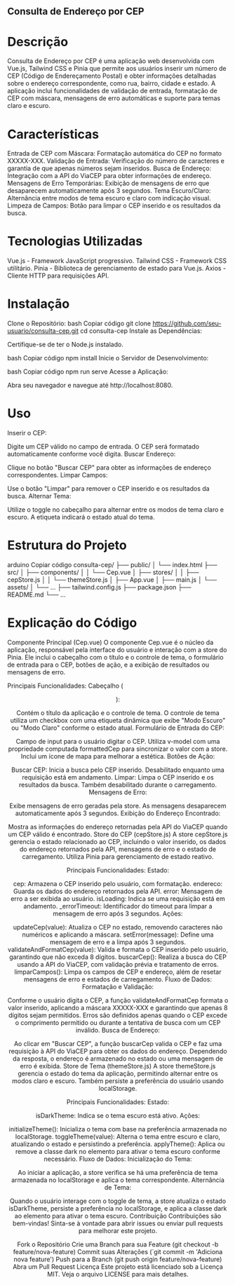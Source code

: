 ## Consulta de Endereço por CEP

# Descrição

Consulta de Endereço por CEP é uma aplicação web desenvolvida com Vue.js, Tailwind CSS e Pinia que permite aos usuários inserir um número de CEP (Código de Endereçamento Postal) e obter informações detalhadas sobre o endereço correspondente, como rua, bairro, cidade e estado. A aplicação inclui funcionalidades de validação de entrada, formatação de CEP com máscara, mensagens de erro automáticas e suporte para temas claro e escuro.

# Características

Entrada de CEP com Máscara: Formatação automática do CEP no formato XXXXX-XXX.
Validação de Entrada: Verificação do número de caracteres e garantia de que apenas números sejam inseridos.
Busca de Endereço: Integração com a API do ViaCEP para obter informações de endereço.
Mensagens de Erro Temporárias: Exibição de mensagens de erro que desaparecem automaticamente após 3 segundos.
Tema Escuro/Claro: Alternância entre modos de tema escuro e claro com indicação visual.
Limpeza de Campos: Botão para limpar o CEP inserido e os resultados da busca.

# Tecnologias Utilizadas

Vue.js - Framework JavaScript progressivo.
Tailwind CSS - Framework CSS utilitário.
Pinia - Biblioteca de gerenciamento de estado para Vue.js.
Axios - Cliente HTTP para requisições API.

# Instalação

Clone o Repositório:
bash
Copiar código
git clone https://github.com/seu-usuario/consulta-cep.git
cd consulta-cep
Instale as Dependências:

Certifique-se de ter o Node.js instalado.

bash
Copiar código
npm install
Inicie o Servidor de Desenvolvimento:

bash
Copiar código
npm run serve
Acesse a Aplicação:

Abra seu navegador e navegue até http://localhost:8080.

# Uso

Inserir o CEP:

Digite um CEP válido no campo de entrada. O CEP será formatado automaticamente conforme você digita.
Buscar Endereço:

Clique no botão "Buscar CEP" para obter as informações de endereço correspondentes.
Limpar Campos:

Use o botão "Limpar" para remover o CEP inserido e os resultados da busca.
Alternar Tema:

Utilize o toggle no cabeçalho para alternar entre os modos de tema claro e escuro. A etiqueta indicará o estado atual do tema.

# Estrutura do Projeto

arduino
Copiar código
consulta-cep/
├── public/
│   └── index.html
├── src/
│   ├── components/
│   │   └── Cep.vue
│   ├── stores/
│   │   ├── cepStore.js
│   │   └── themeStore.js
│   ├── App.vue
│   ├── main.js
│   └── assets/
│       └── ... 
├── tailwind.config.js
├── package.json
├── README.md
└── ... 

# Explicação do Código

Componente Principal (Cep.vue)
O componente Cep.vue é o núcleo da aplicação, responsável pela interface do usuário e interação com a store do Pinia. Ele inclui o cabeçalho com o título e o controle de tema, o formulário de entrada para o CEP, botões de ação, e a exibição de resultados ou mensagens de erro.

Principais Funcionalidades:
Cabeçalho (<header>):

Contém o título da aplicação e o controle de tema.
O controle de tema utiliza um checkbox com uma etiqueta dinâmica que exibe "Modo Escuro" ou "Modo Claro" conforme o estado atual.
Formulário de Entrada do CEP:

Campo de input para o usuário digitar o CEP.
Utiliza v-model com uma propriedade computada formattedCep para sincronizar o valor com a store.
Inclui um ícone de mapa para melhorar a estética.
Botões de Ação:

Buscar CEP: Inicia a busca pelo CEP inserido. Desabilitado enquanto uma requisição está em andamento.
Limpar: Limpa o CEP inserido e os resultados da busca. Também desabilitado durante o carregamento.
Mensagens de Erro:

Exibe mensagens de erro geradas pela store.
As mensagens desaparecem automaticamente após 3 segundos.
Exibição do Endereço Encontrado:

Mostra as informações do endereço retornadas pela API do ViaCEP quando um CEP válido é encontrado.
Store do CEP (cepStore.js)
A store cepStore.js gerencia o estado relacionado ao CEP, incluindo o valor inserido, os dados do endereço retornados pela API, mensagens de erro e o estado de carregamento. Utiliza Pinia para gerenciamento de estado reativo.

Principais Funcionalidades:
Estado:

cep: Armazena o CEP inserido pelo usuário, com formatação.
endereco: Guarda os dados do endereço retornados pela API.
error: Mensagem de erro a ser exibida ao usuário.
isLoading: Indica se uma requisição está em andamento.
_errorTimeout: Identificador do timeout para limpar a mensagem de erro após 3 segundos.
Ações:

updateCep(value): Atualiza o CEP no estado, removendo caracteres não numéricos e aplicando a máscara.
setError(message): Define uma mensagem de erro e a limpa após 3 segundos.
validateAndFormatCep(value): Valida e formata o CEP inserido pelo usuário, garantindo que não exceda 8 dígitos.
buscarCep(): Realiza a busca do CEP usando a API do ViaCEP, com validação prévia e tratamento de erros.
limparCampos(): Limpa os campos de CEP e endereço, além de resetar mensagens de erro e estados de carregamento.
Fluxo de Dados:
Formatação e Validação:

Conforme o usuário digita o CEP, a função validateAndFormatCep formata o valor inserido, aplicando a máscara XXXXX-XXX e garantindo que apenas 8 dígitos sejam permitidos.
Erros são definidos apenas quando o CEP excede o comprimento permitido ou durante a tentativa de busca com um CEP inválido.
Busca de Endereço:

Ao clicar em "Buscar CEP", a função buscarCep valida o CEP e faz uma requisição à API do ViaCEP para obter os dados do endereço.
Dependendo da resposta, o endereço é armazenado no estado ou uma mensagem de erro é exibida.
Store de Tema (themeStore.js)
A store themeStore.js gerencia o estado do tema da aplicação, permitindo alternar entre os modos claro e escuro. Também persiste a preferência do usuário usando localStorage.

Principais Funcionalidades:
Estado:

isDarkTheme: Indica se o tema escuro está ativo.
Ações:

initializeTheme(): Inicializa o tema com base na preferência armazenada no localStorage.
toggleTheme(value): Alterna o tema entre escuro e claro, atualizando o estado e persistindo a preferência.
applyTheme(): Aplica ou remove a classe dark no elemento <html> para ativar o tema escuro conforme necessário.
Fluxo de Dados:
Inicialização do Tema:

Ao iniciar a aplicação, a store verifica se há uma preferência de tema armazenada no localStorage e aplica o tema correspondente.
Alternância de Tema:

Quando o usuário interage com o toggle de tema, a store atualiza o estado isDarkTheme, persiste a preferência no localStorage, e aplica a classe dark ao elemento <html> para ativar o tema escuro.
Contribuição
Contribuições são bem-vindas! Sinta-se à vontade para abrir issues ou enviar pull requests para melhorar este projeto.

Fork o Repositório
Crie uma Branch para sua Feature (git checkout -b feature/nova-feature)
Commit suas Alterações (`git commit -m 'Adiciona nova feature')
Push para a Branch (git push origin feature/nova-feature)
Abra um Pull Request
Licença
Este projeto está licenciado sob a Licença MIT. Veja o arquivo LICENSE para mais detalhes.